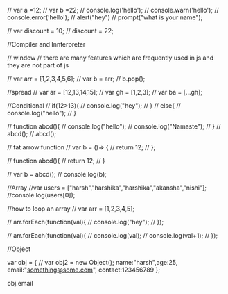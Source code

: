 // var a =12;
// var b =22;
// console.log('hello');
//  console.warn('hello');
//  console.error('hello');
//  alert("hey")
// prompt("what is your name"); 

// var discount = 10;
// discount = 22;

//Compiler and Innterpreter
 
// window
// there are many features which are frequently used in js and they are not part of js 

// var arr = [1,2,3,4,5,6];
// var b = arr;
// b.pop();

//spread
// var ar = [12,13,14,15];
// var gh = [1,2,3];
// var ba = [...gh];  

//Conditional
// if(12>13){
//     console.log("hey");
// }
// else{
//     console.log("hello");
// }
 


 
// function abcd(){
//     console.log("hello");
//     console.log("Namaste");
// }
// abcd();
// abcd();


 // fat arrow function
//  var b = ()=> {
//     return 12;
//  };


// function abcd(){
//   return 12;
// }  

// var b = abcd();
// console.log(b);



//Array
//var users = ["harsh","harshika","harshika","akansha","nishi"];
//console.log(users[0]);
   

//how to loop an array
// var arr = [1,2,3,4,5];

// arr.forEach(function(val){
//     console.log("hey");
// });    

// arr.forEach(function(val){
//     console.log(val);
//     console.log(val+1);
// });


//Object 

var obj = {
// var obj2 = new Object();
name:"harsh",age:25, 
email:"something@some.com",
contact:123456789
};
  
 obj.email   